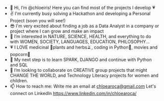 - 👋 Hi, I’m @chloeiris! Here you can find most of the projects I develop 💗
- ✌️ I'm currently busy solving a Hackathon and developing a Personal Project (soon you will see!)
- 😎 I'm very excited about finding a job as a Data Analyst in a company or project where I can grow and make an impact
- 👀 I’m interested in NATURE, SCIENCE, HEALTH, and everything to do with WOMEN, SOCIETY, LANGUAGES, EDUCATION, PHILOSOPHY...
- 💗 I LOVE medicinal 🌿plants and herbs🫒, coding in Python🐍, movies and popcorn🍿
- 🌱 My next step is to learn SPARK, DJANGO and continue with Python and SQL
- 💞️ I’m looking to collaborate on CREATIVE group projects that might CHANGE THE WORLD, and Technology Literacy projects for women and children.
- 📫 How to reach me: Write me an email at chloearoca@gmail.com
                      Let's connect on LinkedIn https://www.linkedin.com/in/chloearoca/
                      
   
   

<!---
chloeiris/chloeiris is a ✨ special ✨ repository because its `README.md` (this file) appears on your GitHub profile.
You can click the Preview link to take a look at your changes.
![giphy](https://giphy.com/clips/guardian-the-guardian-zVORkDAN3m9Ehu4fF8)
--->
